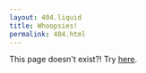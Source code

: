 ```yaml
---
layout: 404.liquid
title: Whoopsies!
permalink: 404.html
---
```


This page doesn't exist?! Try [here](/blog).
